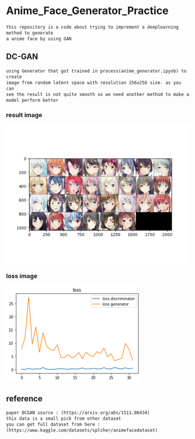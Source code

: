 # Anime_Face_Generator_Practice
    this repository is a code about trying to imprement a deeplearning method to generate 
    a anime face by using GAN 

## DC-GAN 
    using Generator that got trained in process(anime_generator.ipynb) to create  
    image from random latent space with resolution 256x256 size. as you can
    see the result is not quite smooth so we need another method to make a 
    model perform better
### result image
<img src="/image/Figure_1.png" alt="Alt text" title="Optional title">

### loss image
<img src="/image/first_plot%20loss.png" alt="Alt text" title="Optional title">

## reference 
    paper DCGAN source : (https://arxiv.org/abs/1511.06434) 
    this data is a small pick from other dataset
    you can get full dataset from here : (https://www.kaggle.com/datasets/splcher/animefacedataset)


